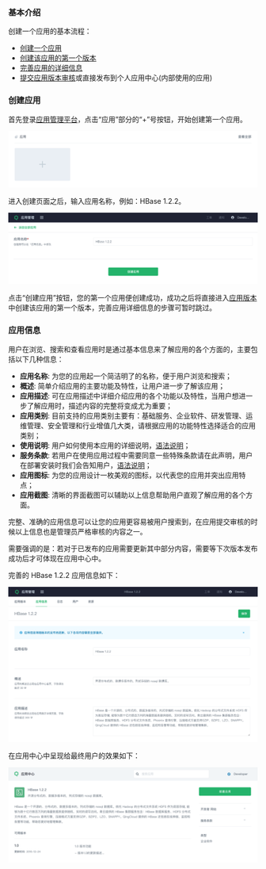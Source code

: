 ### 基本介绍
创建一个应用的基本流程：

* [创建一个应用](#create_app_name)
* [创建该应用的第一个版本](../app-version-mgmt/create-app-version.md)
* [完善应用的详细信息](#complete_app_details)
* [提交应用版本审核](../app-version-mgmt/submit-app-version.md)或直接发布到个人应用中心(内部使用的应用)


### 创建应用<a id="create_app_name"></a>
首先登录[应用管理平台](https://appcenter.qingcloud.com/developer)，点击“应用”部分的“+”号按钮，开始创建第一个应用。

![创建应用](../../images/home_create_app.png)

进入创建页面之后，输入应用名称，例如：HBase 1.2.2。

![输入应用名称](../../images/create_app.png)

点击“创建应用”按钮，您的第一个应用便创建成功，成功之后将直接进入[应用版本](../app-version-mgmt/create-app-version.md)中创建该应用的第一个版本，完善应用详细信息的步骤可暂时跳过。

### 应用信息<a id="complete_app_details"></a>

用户在浏览、搜索和查看应用时是通过基本信息来了解应用的各个方面的，主要包括以下几种信息：

+ **应用名称**: 为您的应用起一个简洁明了的名称，便于用户浏览和搜索；
+ **概述**: 简单介绍应用的主要功能及特性，让用户进一步了解该应用；
+ **应用描述**: 可在应用描述中详细介绍应用的各个功能以及特性，当用户想进一步了解应用时，描述内容的完整将变成尤为重要；
+ **应用类别**: 目前支持的应用类别主要有：基础服务、企业软件、研发管理、运维管理、安全管理和行业增值几大类，请根据应用的功能特性选择适合的应用类别；
+ **使用说明**: 用户如何使用本应用的详细说明，[语法说明](../faq/README.md#tos_and_usage_desc)；
+ **服务条款**: 若用户在使用应用过程中需要同意一些特殊条款请在此声明，用户在部署安装时我们会告知用户，[语法说明](../faq/README.md#tos_and_usage_desc)；
+ **应用图标**: 为您的应用设计一枚美观的图标，以代表您的应用并突出应用特点；
+ **应用截图**: 清晰的界面截图可以辅助以上信息帮助用户直观了解应用的各个方面。

完整、准确的应用信息可以让您的应用更容易被用户搜索到，在应用提交审核的时候以上信息也是管理员严格审核的内容之一。

需要强调的是：若对于已发布的应用需要更新其中部分内容，需要等下次版本发布成功后才可体现在应用中心中。

完善的 HBase 1.2.2 应用信息如下：

![应用信息](../../images/app_info.png)

在应用中心中呈现给最终用户的效果如下：

![应用信息预览](../../images/app_preview.png)